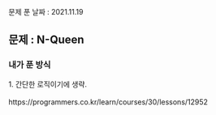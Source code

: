 문제 푼 날짜 : 2021.11.19

<h2>문제 : N-Queen</h2>

<h3>내가 푼 방식</h3>
<div>1. 간단한 로직이기에 생략.</div>

<br>
https://programmers.co.kr/learn/courses/30/lessons/12952
